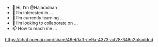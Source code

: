 - 👋 Hi, I’m @Hajaradnan
- 👀 I’m interested in ...
- 🌱 I’m currently learning ...
- 💞️ I’m looking to collaborate on ...
- 📫 How to reach me ...

<!---
Hajaradnan/Hajaradnan is a ✨ special ✨ repository because its `README.md` (this file) appears on your GitHub profile.
You can click the Preview link to take a look at your changes.
--->
https://chat.openai.com/share/49eb1aff-ce9a-4373-ad28-348c2b5addcd
